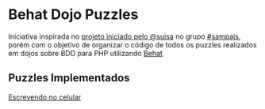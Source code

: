 Behat Dojo Puzzles
==================
Iniciativa inspirada no [projeto iniciado pelo @suisa](http://github/suissa/Node-Dojo-Puzzles) no grupo 
[#sampajs](http://www.facebook.com/groups/sampajs/), porém com o objetivo de organizar o código de 
todos os puzzles realizados em dojos sobre BDD para PHP utilizando [Behat](http://behat.org)


Puzzles Implementados
---------------------
[Escrevendo no celular](http://dojopuzzles.com/problemas/exibe/escrevendo-no-celular/)